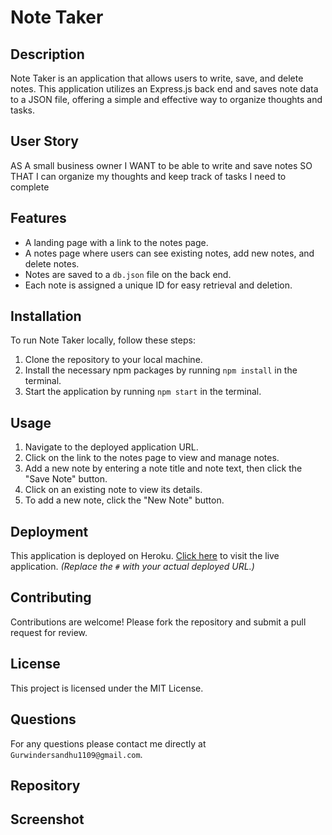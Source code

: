 # Note Taker

## Description

Note Taker is an application that allows users to write, save, and delete notes. This application utilizes an Express.js back end and saves note data to a JSON file, offering a simple and effective way to organize thoughts and tasks.

## User Story

AS A small business owner
I WANT to be able to write and save notes
SO THAT I can organize my thoughts and keep track of tasks I need to complete


## Features

- A landing page with a link to the notes page.
- A notes page where users can see existing notes, add new notes, and delete notes.
- Notes are saved to a `db.json` file on the back end.
- Each note is assigned a unique ID for easy retrieval and deletion.

## Installation

To run Note Taker locally, follow these steps:

1. Clone the repository to your local machine.
2. Install the necessary npm packages by running `npm install` in the terminal.
3. Start the application by running `npm start` in the terminal.

## Usage

1. Navigate to the deployed application URL.
2. Click on the link to the notes page to view and manage notes.
3. Add a new note by entering a note title and note text, then click the "Save Note" button.
4. Click on an existing note to view its details.
5. To add a new note, click the "New Note" button.

## Deployment

This application is deployed on Heroku. [Click here](#) to visit the live application. *(Replace the `#` with your actual deployed URL.)*

## Contributing

Contributions are welcome! Please fork the repository and submit a pull request for review.

## License

This project is licensed under the MIT License.

## Questions

For any questions please contact me directly at `Gurwindersandhu1109@gmail.com`.

## Repository



## Screenshot


